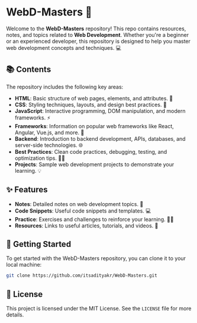 # WebD-Masters 🚀

Welcome to the **WebD-Masters** repository! This repo contains resources, notes, and topics related to **Web Development**. Whether you're a beginner or an experienced developer, this repository is designed to help you master web development concepts and techniques. 💻

## 📚 Contents

The repository includes the following key areas:

- **HTML**: Basic structure of web pages, elements, and attributes. 📝
- **CSS**: Styling techniques, layouts, and design best practices. 🎨
- **JavaScript**: Interactive programming, DOM manipulation, and modern frameworks. ⚡
- **Frameworks**: Information on popular web frameworks like React, Angular, Vue.js, and more. 🔧
- **Backend**: Introduction to backend development, APIs, databases, and server-side technologies. 🌐
- **Best Practices**: Clean code practices, debugging, testing, and optimization tips. 🧑‍💻
- **Projects**: Sample web development projects to demonstrate your learning. 💡

## ✨ Features

- **Notes**: Detailed notes on web development topics. 📑
- **Code Snippets**: Useful code snippets and templates. 💻
- **Practice**: Exercises and challenges to reinforce your learning. 🏋️‍♂️
- **Resources**: Links to useful articles, tutorials, and videos. 🔗

## 🚀 Getting Started

To get started with the WebD-Masters repository, you can clone it to your local machine:

```bash
git clone https://github.com/itsadityakr/WebD-Masters.git
```

## 📜 License

This project is licensed under the MIT License. See the `LICENSE` file for more details.
